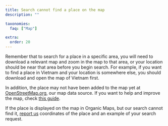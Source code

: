 ```yaml
---
title: Search cannot find a place on the map
description: ""

taxonomies:
  faq: ["Map"]

extra:
  order: 20
---
```


Remember that to search for a place in a specific area, you will need to download a relevant map and zoom in the map to that area, or your location should be near that area before you begin search. For example, if you want to find a place in Vietnam and your location is somewhere else, you should download and open the map of Vietnam first.

In addition, the place may not have been added to the map yet at [OpenStreetMap.org](https://www.openstreetmap.org/), our map data source. If you want to help and improve the map, check [this guide](https://wiki.openstreetmap.org/wiki/Contribute_map_data).

If the place is displayed on the map in Organic Maps, but our search cannot find it, [report us](mailto:support@organicmaps.app) coordinates of the place and an example of your search request.
